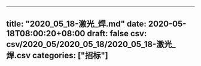 
---
title: "2020_05_18-激光_焊.md"
date: 2020-05-18T08:00:20+08:00
draft: false
csv: csv/2020_05/2020_05_18/2020_05_18-激光_焊.csv
categories: ["招标"]
---
